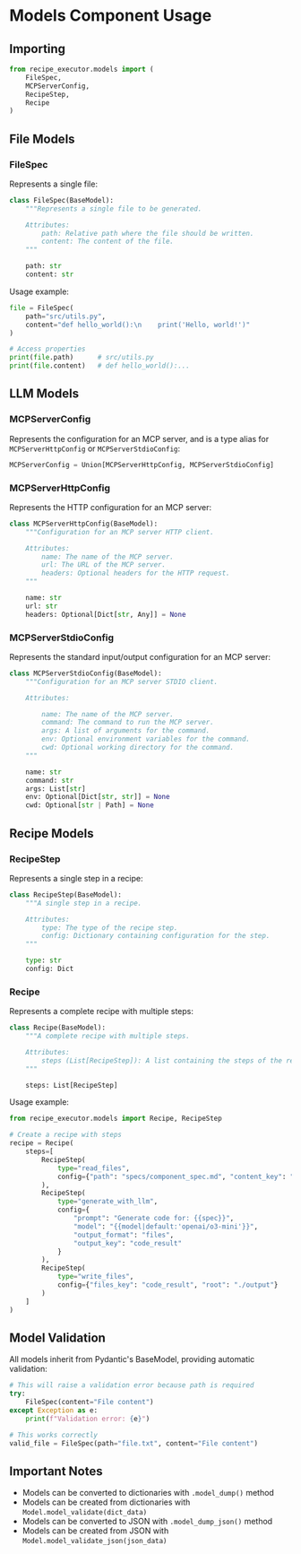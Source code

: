 # Models Component Usage

## Importing

```python
from recipe_executor.models import (
    FileSpec,
    MCPServerConfig,
    RecipeStep,
    Recipe
)
```

## File Models

### FileSpec

Represents a single file:

```python
class FileSpec(BaseModel):
    """Represents a single file to be generated.

    Attributes:
        path: Relative path where the file should be written.
        content: The content of the file.
    """

    path: str
    content: str
```

Usage example:

```python
file = FileSpec(
    path="src/utils.py",
    content="def hello_world():\n    print('Hello, world!')"
)

# Access properties
print(file.path)      # src/utils.py
print(file.content)   # def hello_world():...
```

## LLM Models

### MCPServerConfig

Represents the configuration for an MCP server, and is a type alias for `MCPServerHttpConfig` or `MCPServerStdioConfig`:

```python
MCPServerConfig = Union[MCPServerHttpConfig, MCPServerStdioConfig]
```

### MCPServerHttpConfig

Represents the HTTP configuration for an MCP server:

```python
class MCPServerHttpConfig(BaseModel):
    """Configuration for an MCP server HTTP client.

    Attributes:
        name: The name of the MCP server.
        url: The URL of the MCP server.
        headers: Optional headers for the HTTP request.
    """

    name: str
    url: str
    headers: Optional[Dict[str, Any]] = None
```

### MCPServerStdioConfig

Represents the standard input/output configuration for an MCP server:

```python
class MCPServerStdioConfig(BaseModel):
    """Configuration for an MCP server STDIO client.

    Attributes:

        name: The name of the MCP server.
        command: The command to run the MCP server.
        args: A list of arguments for the command.
        env: Optional environment variables for the command.
        cwd: Optional working directory for the command.
    """

    name: str
    command: str
    args: List[str]
    env: Optional[Dict[str, str]] = None
    cwd: Optional[str | Path] = None
```

## Recipe Models

### RecipeStep

Represents a single step in a recipe:

```python
class RecipeStep(BaseModel):
    """A single step in a recipe.

    Attributes:
        type: The type of the recipe step.
        config: Dictionary containing configuration for the step.
    """

    type: str
    config: Dict
```

### Recipe

Represents a complete recipe with multiple steps:

```python
class Recipe(BaseModel):
    """A complete recipe with multiple steps.

    Attributes:
        steps (List[RecipeStep]): A list containing the steps of the recipe.
    """

    steps: List[RecipeStep]
```

Usage example:

```python
from recipe_executor.models import Recipe, RecipeStep

# Create a recipe with steps
recipe = Recipe(
    steps=[
        RecipeStep(
            type="read_files",
            config={"path": "specs/component_spec.md", "content_key": "spec"}
        ),
        RecipeStep(
            type="generate_with_llm",
            config={
                "prompt": "Generate code for: {{spec}}",
                "model": "{{model|default:'openai/o3-mini'}}",
                "output_format": "files",
                "output_key": "code_result"
            }
        ),
        RecipeStep(
            type="write_files",
            config={"files_key": "code_result", "root": "./output"}
        )
    ]
)
```

## Model Validation

All models inherit from Pydantic's BaseModel, providing automatic validation:

```python
# This will raise a validation error because path is required
try:
    FileSpec(content="File content")
except Exception as e:
    print(f"Validation error: {e}")

# This works correctly
valid_file = FileSpec(path="file.txt", content="File content")
```

## Important Notes

- Models can be converted to dictionaries with `.model_dump()` method
- Models can be created from dictionaries with `Model.model_validate(dict_data)`
- Models can be converted to JSON with `.model_dump_json()` method
- Models can be created from JSON with `Model.model_validate_json(json_data)`

